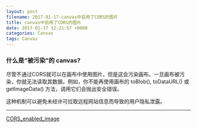 ```yaml
---
layout: post
filename: 2017-01-17-canvas中启用了CORS的图片
title: canvas中启用了CORS的图片
date: 2017-01-17 12:21:57 +0800
categories: Canvas
tags: Canvas
---
```


### 什么是“被污染”的 canvas?

尽管不通过CORS就可以在画布中使用图片，但是这会污染画布。一旦画布被污染，你就无法读取其数据。例如，你不能再使用画布的 toBlob(), toDataURL() 或 getImageData() 方法，调用它们会抛出安全错误。

这种机制可以避免未经许可拉取远程网站信息而导致的用户隐私泄露。

----

[CORS_enabled_image](https://developer.mozilla.org/zh-CN/docs/Web/HTML/CORS_enabled_image)